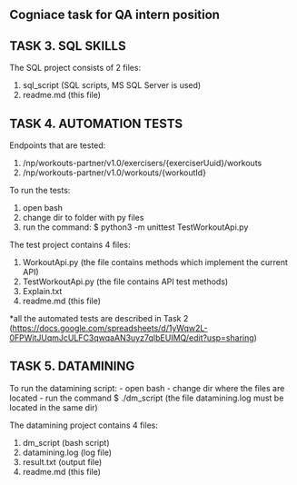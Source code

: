 Cogniace task for QA intern position
------------------------------------


TASK 3. SQL SKILLS
------------------
The SQL project consists of 2 files: 
1. sql_script (SQL scripts, MS SQL Server is used)
2. readme.md (this file)


TASK 4. AUTOMATION TESTS
------------------------
Endpoints that are tested: 

1. /np/workouts-partner/v1.0/exercisers/{exerciserUuid}/workouts
2. /np/workouts-partner/v1.0/workouts/{workoutId}

To run the tests:
1. open bash
2. change dir to folder with py files
3. run the command: $ python3 -m unittest TestWorkoutApi.py

The test project contains 4 files: 
1. WorkoutApi.py (the file contains methods which implement the current API)
2. TestWorkoutApi.py (the file contains API test methods)
3. Explain.txt 
4. readme.md (this file)

*all the automated tests are described in Task 2 (https://docs.google.com/spreadsheets/d/1yWqw2L-0FPWitJUqmJcULFC3qwqaAN3uyz7qIbEUIMQ/edit?usp=sharing)


TASK 5. DATAMINING
------------------
To run the datamining script: - open bash - change dir where the files are located - run the command $ ./dm_script (the file datamining.log must be located in the same dir)

The datamining project contains 4 files:
1. dm_script (bash script)
2. datamining.log (log file)
3. result.txt (output file)
4. readme.md (this file)
